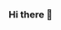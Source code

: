 ### Hi there 👋

<!--
**krystalblonigen/krystalblonigen** is a ✨ _special_ ✨ repository because its `README.md` (this file) appears on your GitHub profile.

Here are some ideas to get you started:

- 🔭 I’m currently working on something cool!
- 🌱 I’m currently learning with help from docs.github.com
- 🤔 I’m looking for help with finding top talented Engineering Professionals. 
- 💬 Ask me about all things recruiting, best candidate experience, and hiring Software Engineers/Developers at Amazon. 
- 📫 How to reach me: https://www.linkedin.com/in/krystal-blonigen/
- 😄 Fun fact: Aspiring Coder. Yogi. Love volunteering and I also enjoy creating cinematic videos and photos. 
